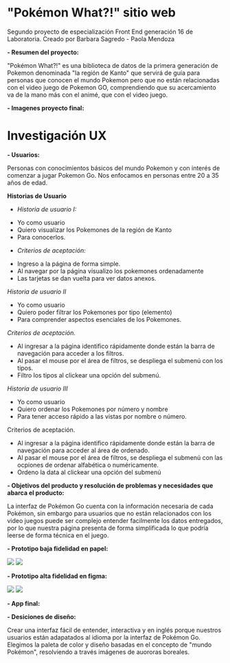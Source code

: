 # **"Pokémon What?!" sitio web**
Segundo proyecto de especialización Front End generación 16 de Laboratoria.
Creado por Barbara Sagredo - Paola Mendoza

**- Resumen del proyecto:**

"Pokémon What?!" es una biblioteca de datos de la primera generación de Pokemon denominada "la región de Kanto" que servirá de guía para personas que conocen el mundo Pokemon pero que no están relacionadas con el video juego de Pokemon GO, comprendiendo que su acercamiento va de la mano más con el animé, que con el video juego.

**- Imagenes proyecto final:**



# **Investigación UX**
**- Usuarios:**

Personas con conocimientos básicos del mundo Pokemon y con interés de comenzar a jugar Pokemon Go. Nos enfocamos en personas entre 20 a 35 años de edad.

**Historias de Usuario**
- *Historia de usuario I:*
* Yo como usuario
* Quiero visualizar los Pokemones de la región de Kanto
* Para conocerlos.

- *Criterios de aceptación:*
* Ingreso a la página de forma simple.
* Al navegar por la página visualizo los pokemones ordenadamente
* Las tarjetas se dan vuelta para ver datos anexos.

*Historia de usuario II*

* Yo como usuario
* Quiero poder filtrar los Pokemones por tipo (elemento)
* Para comprender aspectos esenciales de los Pokemones. 

 *Criterios de aceptación.*
* Al ingresar a la página identifico rápidamente donde están la barra de navegación para acceder a los filtros.
* Al pasar el mouse por el área de filtros, se despliega el submenú con los tipos. 
* Filtro los tipos al clickear una opción del submenú.


*Historia de usuario III*

* Yo como usuario
* Quiero ordenar los Pokemones por número y nombre
* Para tener acceso rápido a las vistas por nombre o número.

 Criterios de aceptación.
* Al ingresar a la página identifico rápidamente donde están la barra de navegación para acceder al área de ordenado.
* Al pasar el mouse por el área de filtros, se despliega el submenú con las ocpiones de ordenar alfabética o numéricamente. 
* Ordeno la data al clickear una opción del submenú

**- Objetivos del producto y resolución de problemas y necesidades que abarca el producto:**

La interfaz de Pokémon Go cuenta con la información necesaria de cada Pokémon, sin embargo para usuarios que no están relacionados con los video juegos puede ser complejo entender facilmente los datos entregados, por lo que nuestra página presenta de forma simplificada lo que podría leerse de forma técnica en el juego.

**- Prototipo baja fidelidad en papel:**

![](https://i.imgur.com/LZJagdI.png)
![](https://i.imgur.com/fWyghnJ.png)


**- Prototipo alta fidelidad en figma:**

![](https://i.imgur.com/TP4t0OR.png)
![](https://i.imgur.com/5Z5BITu.png)


**- App final:**

**- Desiciones de diseño:**

Crear una interfaz fácil de entender, interactiva y en inglés porque nuestros usuarios están adapatados al idioma por la interfaz de Pokémon Go.
Elegimos la paleta de color y diseño basadas en el concepto de "mundo Pokémon", resolviendo a través imágenes de auororas boreales.
